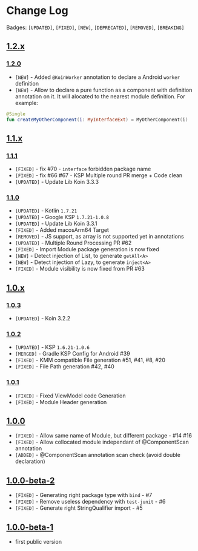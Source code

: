 # Change Log

Badges: `[UPDATED]`, `[FIXED]`, `[NEW]`, `[DEPRECATED]`, `[REMOVED]`,  `[BREAKING]`


## [1.2.x]()

### [1.2.0]()

- `[NEW]` - Added `@KoinWorker` annotation to declare a Android `worker` definition
- `[NEW]` - Allow to declare a pure function as a component with definition annotation on it. It will alocated to the nearest module definition. For example:
```kotlin
@Single
fun createMyOtherComponent(i: MyInterfaceExt) = MyOtherComponent(i)
```

## [1.1.x]()

### [1.1.1]()

- `[FIXED]` - fix #70 - `interface` forbidden package name
- `[FIXED]` - fix #66 #67 - KSP Multiple round PR merge + Code clean
- `[UPDATED]` - Update Lib Koin 3.3.3

### [1.1.0]()

- `[UPDATED]` - Kotlin `1.7.21`
- `[UPDATED]` - Google KSP `1.7.21-1.0.8`
- `[UPDATED]` - Update Lib Koin 3.3.1
- `[FIXED]` - Added macosArm64 Target
- `[REMOVED]` - JS support, as array is not supported yet in annotations
- `[UPDATED]` - Multiple Round Processing PR #62
- `[FIXED]` - Import Module package generation is now fixed
- `[NEW]` - Detect injection of List<A>, to generate `getAll<A>` 
- `[NEW]` - Detect injection of Lazy<A>, to generate `inject<A>` 
- `[FIXED]` - Module visibility is now fixed from PR #63

## [1.0.x]()

### [1.0.3]()

- `[UPDATED]` - Koin 3.2.2

### [1.0.2]()

- `[UPDATED]` - KSP `1.6.21-1.0.6`
- `[MERGED]` - Gradle KSP Config for Android #39
- `[FIXED]` - KMM compatible File generation #51, #41, #8, #20
- `[FIXED]` - File Path generation #42, #40


### [1.0.1]()

- `[FIXED]` - Fixed ViewModel code Generation
- `[FIXED]` - Module Header generation 


## [1.0.0]()

- `[FIXED]` - Allow same name of Module, but different package - #14 #16
- `[FIXED]` - Allow collocated module independant of @ComponentScan annotation
- `[ADDED]` - @ComponentScan annotation scan check (avoid double declaration)


## [1.0.0-beta-2]()

- `[FIXED]` - Generating right package type with `bind` - #7
- `[FIXED]` - Remove useless dependency with `test-junit` - #6
- `[FIXED]` - Generate right StringQualifier import - #5


## [1.0.0-beta-1]()

- first public version 


